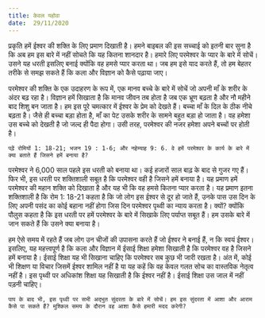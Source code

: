 ```yaml
---
title: केवल यहोवा
date:  29/11/2020
---
```


प्रकृति हमें ईश्वर की शक्ति के लिए प्रमाण दिखाती है। हमने बाइबल की इस सच्चाई को इतनी बार सुना है कि अब हम इस बारे में नहीं सोचते कि यह कितना शानदार है। हमारे लिए परमेश्वर के प्यार के बारे में सोचें। उसने यह धरती इसलिए बनाई क्योंकि वह हमसे प्यार करता था। जब हम इसे याद करते हैं, तो हम बेहतर तरीके से समझ सकते हैं कि कला और विज्ञान को कैसे पढ़ाया जाए।

परमेश्वर की शक्ति के एक उदाहरण के रूप में, एक मानव बच्चे के बारे में सोचें जो अपनी माँ के शरीर के अंदर बढ़ रहा है। विज्ञान हमें सिखाता है कि मानव जीवन तब होता है जब एक भ्रूण बढ़ता है और नौ महीने बाद शिशु बन जाता है। हम इस पूरे चमत्कार में ईश्वर के प्रेम को देखते हैं। बच्चा माँ के दिल के ठीक नीचे बढ़ता है। जैसे ही बच्चा बड़ा होता है, माँ का पेट उसके शरीर के सामने बहुत बड़ा हो जाता है। वह हमेशा उस बच्चे को देखती है जो जल्द ही पैदा होगा। उसी तरह, परमेश्वर की नजर हमेशा अपने बच्चों पर होती है।

`पढ़ें रोमियों 1: 18-21; भजन 19 : 1-6; और नहेम्याह 9: 6. वे हमें परमेश्वर के कार्य के बारे में क्या बताते हैं जिसने हमें बनाया है?`

परमेश्वर ने 6,000 साल पहले इस धरती को बनाया था। कई हजारों साल बाढ़ के बाद से गुजर गए हैं। फिर भी, इस धरती पर शक्तिशाली सबूत है कि परमेश्वर वही है जिसने हमें बनाया है। यह प्रमाण हमें परमेश्वर की महान शक्ति को दिखाता है और यह भी कि वह हमसे कितना प्यार करता है। यह प्रमाण इतना शक्तिशाली है कि रोम 1: 18-21 कहता है कि जो लोग इस ईश्वर से दूर हो जाते हैं, उनके पास उस दिन के लिए अपनी पसंद का कोई बहाना नहीं होगा जिस दिन परमेश्वर पृथ्वी का न्याय करता है। क्यों? क्योंकि पौलुस कहता है कि इस धरती पर हमें परमेश्वर के बारे में सिखाके लिए पर्याप्त सबूत हैं। हम उसके बारे में जान सकते हैं कि उसने क्या बनाया है।

हम ऐसे समय में रहते हैं जब लोग उन चीजों की उपासना करते हैं जो ईश्वर ने बनाई हैं, न कि स्वयं ईश्वर। इसलिए, यह महत्त्वपूर्ण है कि कला और विज्ञान में ईसाई शिक्षा हमेशा सिखाती है कि परमेश्वर वह है जिसने हमें बनाया है। ईसाई शिक्षा यह भी सिखाना चाहिए कि परमेश्वर सब कुछ भी जारी रखता है। अंत में, कोई भी शिक्षण या विचार जिसमें ईश्वर शामिल नहीं है या यह कहें कि वह केवल गलत सोच का वास्तविक नेतृत्व नहीं है। इस पृथ्वी पर अधिकांश शिक्षा यह सिखाती है कि ईश्वर नहीं है। ईसाई शिक्षा उस जाल में नहीं पड़नी चाहिए।

`पाप के बाद भी, इस पृथ्वी पर सभी अद्भुत सुंदरता के बारे में सोचें। हम इस सुंदरता में आशा और आराम कैसे पा सकते हैं? मुश्किल समय के दौरान वह आशा कैसे हमारी मदद करेगी?`